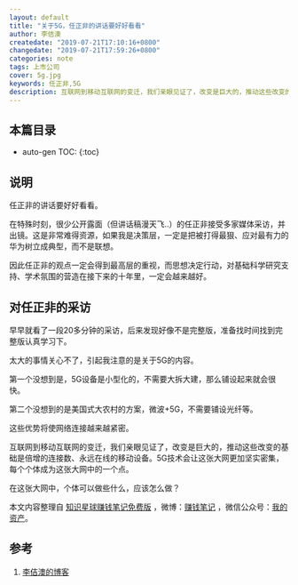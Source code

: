 ```yaml
---
layout: default
title: "关于5G，任正非的讲话要好好看看"
author: 李佶澳
createdate: "2019-07-21T17:10:16+0800"
changedate: "2019-07-21T17:59:26+0800"
categories: note
tags: 上市公司
cover: 5g.jpg
keywords: 任正非,5G
description: 互联网到移动互联网的变迁，我们亲眼见证了，改变是巨大的，推动这些改变的基础是倍增的连接数，5G技术会让这张大网更加坚实密集
---
```


## 本篇目录

* auto-gen TOC:
{:toc}

## 说明

任正非的讲话要好好看看。

在特殊时刻，很少公开露面（但讲话稿漫天飞..）的任正非接受多家媒体采访，并出镜。这是非常难得资源，如果我是决策层，一定是把被打得最狠、应对最有力的华为树立成典型，而不是联想。

因此任正非的观点一定会得到最高层的重视，而思想决定行动，对基础科学研究支持、学术氛围的营造在接下来的十年里，一定会越来越好。

## 对任正非的采访

早早就看了一段20多分钟的采访，后来发现好像不是完整版，准备找时间找到完整版认真学习下。

太大的事情关心不了，引起我注意的是关于5G的内容。

第一个没想到是，5G设备是小型化的，不需要大拆大建，那么铺设起来就会很快。

第二个没想到的是美国式大农村的方案，微波+5G，不需要铺设光纤等。

这些优势将使网络连接越来越紧密。

互联网到移动互联网的变迁，我们亲眼见证了，改变是巨大的，推动这些改变的基础是倍增的连接数、永远在线的移动设备。5G技术会让这张大网更加坚实密集，每个个体成为这张大网中的一个点。

在这张大网中，个体可以做些什么，应该怎么做？

本文内容整理自 [知识星球赚钱笔记免费版](https://t.zsxq.com/mYR3JQb) ，微博：[赚钱笔记](https://weibo.com/6876203019/profile?rightmod=1&wvr=6&mod=personinfo&is_all=1) ，微信公众号：[我的资产](https://www.lijiaocn.com/img/invest.jpg)。

## 参考

1. [李佶澳的博客][1]

[1]: https://www.lijiaocn.com "李佶澳的博客"


